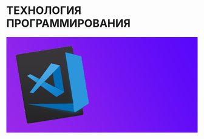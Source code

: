 # ТЕХНОЛОГИЯ ПРОГРАММИРОВАНИЯ
![](https://github.com/Delalex/tech_of_programming/blob/main/thumbnail.png)  
